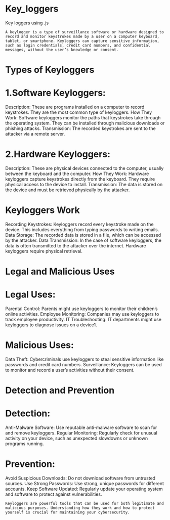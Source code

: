# Key_loggers
Key loggers using .js

    A keylogger is a type of surveillance software or hardware designed to record and monitor keystrokes made by a user on a computer keyboard, tablet, or smartphone. Keyloggers can capture sensitive information, such as login credentials, credit card numbers, and confidential messages, without the user’s knowledge or consent.

# Types of Keyloggers
# 1.Software Keyloggers:
Description: These are programs installed on a computer to record keystrokes. They are the most common type of keyloggers.
How They Work: Software keyloggers monitor the paths that keystrokes take through the operating system. They can be installed through malicious downloads or phishing attacks.
Transmission: The recorded keystrokes are sent to the attacker via a remote server.
# 2.Hardware Keyloggers:
Description: These are physical devices connected to the computer, usually between the keyboard and the computer.
How They Work: Hardware keyloggers capture keystrokes directly from the keyboard. They require physical access to the device to install.
Transmission: The data is stored on the device and must be retrieved physically by the attacker.

# Keyloggers Work
Recording Keystrokes: Keyloggers record every keystroke made on the device. This includes everything from typing passwords to writing emails.
Data Storage: The recorded data is stored in a file, which can be accessed by the attacker.
Data Transmission: In the case of software keyloggers, the data is often transmitted to the attacker over the internet. Hardware keyloggers require physical retrieval.

# Legal and Malicious Uses
# Legal Uses:
Parental Control: Parents might use keyloggers to monitor their children’s online activities.
Employee Monitoring: Companies may use keyloggers to track employee productivity.
IT Troubleshooting: IT departments might use keyloggers to diagnose issues on a device1.
# Malicious Uses:
Data Theft: Cybercriminals use keyloggers to steal sensitive information like passwords and credit card numbers.
Surveillance: Keyloggers can be used to monitor and record a user’s activities without their consent.

# Detection and Prevention
# Detection:
Anti-Malware Software: Use reputable anti-malware software to scan for and remove keyloggers.
Regular Monitoring: Regularly check for unusual activity on your device, such as unexpected slowdowns or unknown programs running.
# Prevention:
Avoid Suspicious Downloads: Do not download software from untrusted sources.
Use Strong Passwords: Use strong, unique passwords for different accounts.
Keep Software Updated: Regularly update your operating system and software to protect against vulnerabilities.

    Keyloggers are powerful tools that can be used for both legitimate and malicious purposes. Understanding how they work and how to protect yourself is crucial for maintaining your cybersecurity.
